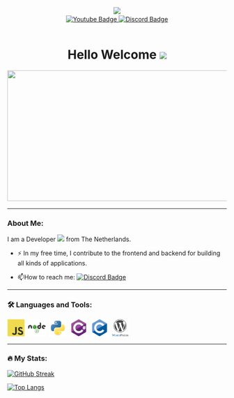 <div id="header" align="center">
  <img src="https://i.giphy.com/media/v1.Y2lkPTc5MGI3NjExN2syc2pnM2l3YWN5d3RsbTZxZWI5dHRheGExaWN6NnZrdm9kZWdmZCZlcD12MV9pbnRlcm5hbF9naWZfYnlfaWQmY3Q9Zw/8lgqAbycBjosxjfi9k/giphy.gif" width="150"/>
</div>

<div id="badges" align="center">
  <a href="https://youtube.com/byxk">
    <img src="https://img.shields.io/badge/Youtube-red?style=for-the-badge&logo=youtube&logoColor=white" alt="Youtube Badge"/>
  </a>
  <a href="https://discordapp.com/users/1053596119101349928">
    <img src="https://img.shields.io/badge/Discord-blue?style=for-the-badge&logo=discord&logoColor=white" alt="Discord Badge"/>
  </a>
</div>

<div id="views" align="center">
    <img src="https://komarev.com/ghpvc/?username=byxkdev&style=flat-square&color=blue" alt=""/>
</div>

<div id="hey" align="center">
<h1>
  Hello Welcome
  <img src="https://media.giphy.com/media/hvRJCLFzcasrR4ia7z/giphy.gif" width="30px"/>
</h1>
</div>

<div align="center">
  <img src="https://i.giphy.com/media/v1.Y2lkPTc5MGI3NjExNDBocGRuZm9yd2JxNjRsd3dhaXBwczZsaG1vOGtqb29kOGFuY3N3OSZlcD12MV9pbnRlcm5hbF9naWZfYnlfaWQmY3Q9Zw/JIX9t2j0ZTN9S/giphy.gif" width="600" height="300"/>
</div>

---

### About Me:
I am a Developer <img src="https://media.giphy.com/media/WUlplcMpOCEmTGBtBW/giphy.gif" width="30"> from The Netherlands.

- :zap: In my free time, I contribute to the frontend and backend for building all kinds of applications.

- :mailbox:How to reach me: [![Discord Badge](https://img.shields.io/badge/-Discord-blue?style=flat&logo=discord&logoColor=white)](https://discord.com/1053596119101349928)

---

### :hammer_and_wrench: Languages and Tools:
<div>
  <img src="https://github.com/devicons/devicon/blob/master/icons/javascript/javascript-original.svg" title="JavaScript" alt="JavaScript" width="40" height="40"/>&nbsp;
  <img src="https://github.com/devicons/devicon/blob/master/icons/nodejs/nodejs-original-wordmark.svg" title="NodeJS" alt="NodeJS" width="40" height="40"/>&nbsp;
  <img src="https://github.com/devicons/devicon/blob/master/icons/python/python-original.svg" title="Python" alt="Python" width="40" height="40"/>&nbsp;
  <img src="https://github.com/devicons/devicon/blob/master/icons/csharp/csharp-original.svg" title="Csharp" alt="Csharp" width="40" height="40"/>&nbsp;
  <img src="https://github.com/devicons/devicon/blob/master/icons/c/c-original.svg" title="C" alt="C" width="40" height="40"/>&nbsp;
  <img src="https://github.com/devicons/devicon/blob/master/icons/wordpress/wordpress-original.svg" title="WordPress" alt="WordPress" width="40" height="40"/>&nbsp;
</div>

---

### :fire: My Stats:
[![GitHub Streak](http://github-readme-streak-stats.herokuapp.com?user=byxkdev&theme=dark&background=000000)](https://git.io/streak-stats)

[![Top Langs](https://github-readme-stats.vercel.app/api/top-langs/?username=byxkdev&layout=compact&theme=vision-friendly-dark)](https://github.com/anuraghazra/github-readme-stats)
